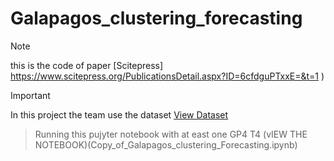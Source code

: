 # Galapagos_clustering_forecasting
>[!NOTE]
>this is the code of paper [Scitepress] https://www.scitepress.org/PublicationsDetail.aspx?ID=6cfdguPTxxE=&t=1
)

>[!IMPORTANT]
>In this project the team use the dataset [View Dataset](datosari.csv)

> Running this pujyter notebook with at east one GP4 T4 (vIEW THE NOTEBOOK)(Copy_of_Galapagos_clustering_Forecasting.ipynb)

